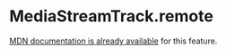 # MediaStreamTrack.remote

[MDN documentation is already available](https://developer.mozilla.org/en-US/docs/Web/API/MediaStreamTrack/remote) for this feature.
